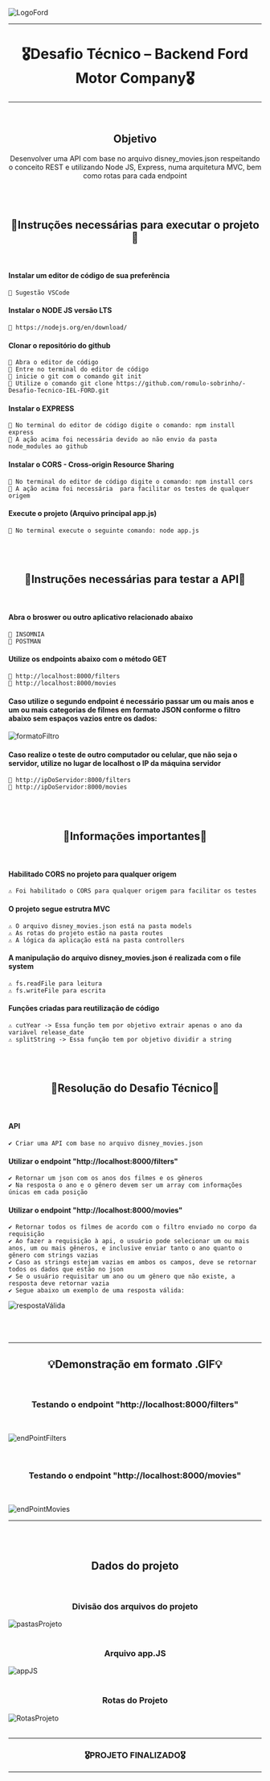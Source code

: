 ![LogoFord](https://user-images.githubusercontent.com/68918326/183781920-2a8375ab-11f3-4a78-a77e-78c1d2ab5e15.PNG)

<hr>
<h1 align="center">🎖️Desafio Técnico – Backend Ford Motor Company🎖️</h1>
<hr>
<br>


<h2 align="center">Objetivo</h2>
<p align="center">
  Desenvolver uma API com base no arquivo disney_movies.json respeitando o conceito REST e utilizando Node JS, Express, numa arquitetura MVC, bem como rotas para cada endpoint</p>
<br>
<br>


<h2 align="center">🚧Instruções necessárias para executar o projeto🚧</h2>
<br>

  #### Instalar um editor de código de sua preferência
    📌 Sugestão VSCode

  #### Instalar o NODE JS versão LTS
    📌 https://nodejs.org/en/download/
  
  #### Clonar o repositório do github
    📌 Abra o editor de código
    📌 Entre no terminal do editor de código
    📌 inicie o git com o comando git init
    📌 Utilize o comando git clone https://github.com/romulo-sobrinho/-Desafio-Tecnico-IEL-FORD.git

  #### Instalar o EXPRESS
    📌 No terminal do editor de código digite o comando: npm install express
    📌 A ação acima foi necessária devido ao não envio da pasta node_modules ao github

  #### Instalar o CORS - Cross-origin Resource Sharing
    📌 No terminal do editor de código digite o comando: npm install cors
    📌 A ação acima foi necessária  para facilitar os testes de qualquer origem
 
  #### Execute o projeto (Arquivo principal app.js)
    📌 No terminal execute o seguinte comando: node app.js
<br>
<br>


<h2 align="center">🚧Instruções necessárias para testar a API🚧</h2>
<br> 
    
  #### Abra o broswer ou outro aplicativo relacionado abaixo
    📌 INSOMNIA
    📌 POSTMAN
  
  #### Utilize os endpoints abaixo com o método GET
    📌 http://localhost:8000/filters
    📌 http://localhost:8000/movies

  #### Caso utilize o segundo endpoint é necessário passar um ou mais anos e um ou mais categorias de filmes em formato JSON	conforme o filtro abaixo sem espaços vazios entre os dados:
  ![formatoFiltro](https://user-images.githubusercontent.com/68918326/184650803-a115eacb-f3f9-46bd-8146-c89ec3096b2b.PNG)

  #### Caso realize o teste de outro computador ou celular, que não seja o servidor, utilize no lugar de localhost o IP da máquina servidor
    📌 http://ipDoServidor:8000/filters
    📌 http://ipDoServidor:8000/movies
<br>
<br>


<h2 align="center">🚨Informações importantes🚨</h2>
<br> 

  #### Habilitado CORS no projeto para qualquer origem
    ⚠️ Foi habilitado o CORS para qualquer origem para facilitar os testes

  #### O projeto segue estrutra MVC
    ⚠️ O arquivo disney_movies.json está na pasta models
    ⚠️ As rotas do projeto estão na pasta routes
    ⚠️ A lógica da aplicação está na pasta controllers

  #### A manipulação do arquivo disney_movies.json é realizada com o file system
    ⚠️ fs.readFile para leitura
    ⚠️ fs.writeFile para escrita

  #### Funções criadas para reutilização de código
    ⚠️ cutYear -> Essa função tem por objetivo extrair apenas o ano da variável release_date
    ⚠️ splitString -> Essa função tem por objetivo dividir a string
<br>
<br> 


<h2 align="center">🚀Resolução do Desafio Técnico🚀</h2>
<br> 

  #### API
    ✔️ Criar uma API com base no arquivo disney_movies.json

  #### Utilizar o endpoint "http://localhost:8000/filters"
    ✔️ Retornar um json com os anos dos filmes e os gêneros
    ✔️ Na resposta o ano e o gênero devem ser um array com informações únicas em cada posição

  #### Utilizar o endpoint "http://localhost:8000/movies"
    ✔️ Retornar todos os filmes de acordo com o filtro enviado no corpo da requisição
    ✔️ Ao fazer a requisição à api, o usuário pode selecionar um ou mais anos, um ou mais gêneros, e inclusive enviar tanto o ano quanto o gênero com strings vazias
    ✔️ Caso as strings estejam vazias em ambos os campos, deve se retornar todos os dados que estão no json
    ✔️ Se o usuário requisitar um ano ou um gênero que não existe, a resposta deve retornar vazia
    ✔️ Segue abaixo um exemplo de uma resposta válida:
  ![respostaVálida](https://user-images.githubusercontent.com/68918326/184652945-bf5dd5a2-7f34-4071-a9a4-a0c919802dd2.PNG)
<br>
<br> 
<br> 
<br> 

    
<hr>
<h2 align="center">💡Demonstração em formato .GIF💡</h2>
<br> 

<h3 align="center">Testando o endpoint "http://localhost:8000/filters"</h3>
<br> 

![endPointFilters](https://user-images.githubusercontent.com/68918326/184658345-8ab32443-5011-4874-b54f-5101decd0f77.gif)
<br>
<br>
<br>

<h3 align="center">Testando o endpoint "http://localhost:8000/movies"</h3>
<br>

![endPointMovies](https://user-images.githubusercontent.com/68918326/184661890-7ffbfe0a-d276-41fb-b48d-47f5375b2e7b.gif)
<br>


<hr>
<br>
<br>


<h2 align="center">Dados do projeto</h2><br>

<h3 align="center">Divisão dos arquivos do projeto</h3>

![pastasProjeto](https://user-images.githubusercontent.com/68918326/184655144-d176f4a2-6a5f-469e-b630-f4a6762991c5.PNG)
<br>
<br>


<h3 align="center">Arquivo app.JS</h3>

![appJS](https://user-images.githubusercontent.com/68918326/184671337-013afa79-a43b-4c02-a808-5ae7befc4a1f.PNG)
<br>
<br>


<h3 align="center">Rotas do Projeto</h3>

![RotasProjeto](https://user-images.githubusercontent.com/68918326/184655434-e6e702b9-57ed-414b-9cce-4d2416d9b0bf.PNG)
<br>
<br>


<hr>
<h3 align="center">🎖️PROJETO FINALIZADO🎖️</h3>
<hr>